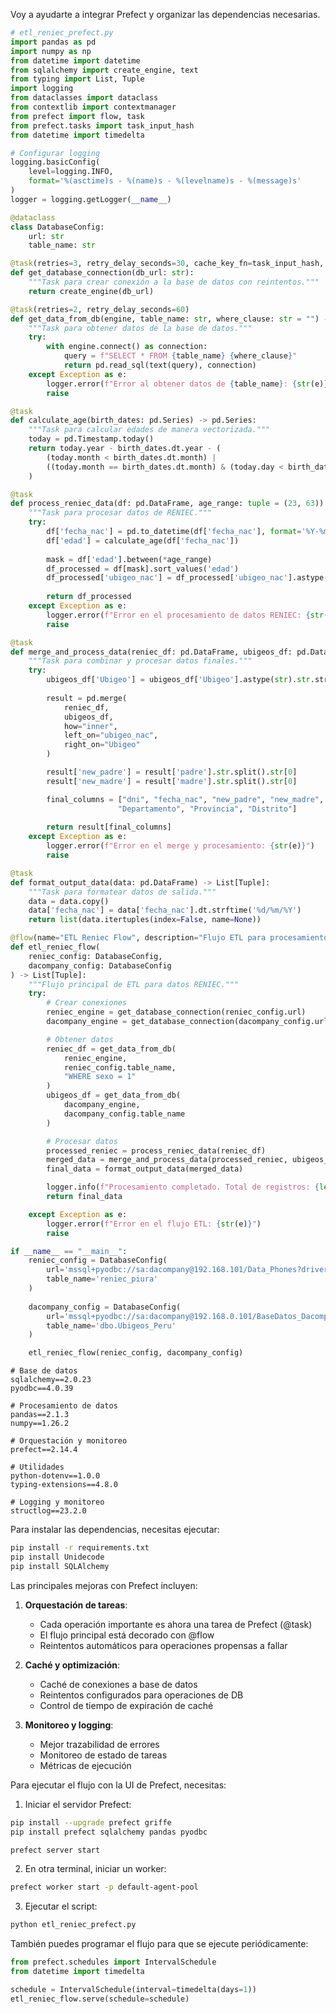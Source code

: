 Voy a ayudarte a integrar Prefect y organizar las dependencias necesarias.



```python
# etl_reniec_prefect.py
import pandas as pd
import numpy as np
from datetime import datetime
from sqlalchemy import create_engine, text
from typing import List, Tuple
import logging
from dataclasses import dataclass
from contextlib import contextmanager
from prefect import flow, task
from prefect.tasks import task_input_hash
from datetime import timedelta

# Configurar logging
logging.basicConfig(
    level=logging.INFO,
    format='%(asctime)s - %(name)s - %(levelname)s - %(message)s'
)
logger = logging.getLogger(__name__)

@dataclass
class DatabaseConfig:
    url: str
    table_name: str

@task(retries=3, retry_delay_seconds=30, cache_key_fn=task_input_hash, cache_expiration=timedelta(hours=1))
def get_database_connection(db_url: str):
    """Task para crear conexión a la base de datos con reintentos."""
    return create_engine(db_url)

@task(retries=2, retry_delay_seconds=60)
def get_data_from_db(engine, table_name: str, where_clause: str = "") -> pd.DataFrame:
    """Task para obtener datos de la base de datos."""
    try:
        with engine.connect() as connection:
            query = f"SELECT * FROM {table_name} {where_clause}"
            return pd.read_sql(text(query), connection)
    except Exception as e:
        logger.error(f"Error al obtener datos de {table_name}: {str(e)}")
        raise

@task
def calculate_age(birth_dates: pd.Series) -> pd.Series:
    """Task para calcular edades de manera vectorizada."""
    today = pd.Timestamp.today()
    return today.year - birth_dates.dt.year - (
        (today.month < birth_dates.dt.month) |
        ((today.month == birth_dates.dt.month) & (today.day < birth_dates.dt.day))
    )

@task
def process_reniec_data(df: pd.DataFrame, age_range: tuple = (23, 63)) -> pd.DataFrame:
    """Task para procesar datos de RENIEC."""
    try:
        df['fecha_nac'] = pd.to_datetime(df['fecha_nac'], format='%Y-%m-%d', errors='coerce')
        df['edad'] = calculate_age(df['fecha_nac'])
        
        mask = df['edad'].between(*age_range)
        df_processed = df[mask].sort_values('edad')
        df_processed['ubigeo_nac'] = df_processed['ubigeo_nac'].astype(str).str.strip()
        
        return df_processed
    except Exception as e:
        logger.error(f"Error en el procesamiento de datos RENIEC: {str(e)}")
        raise

@task
def merge_and_process_data(reniec_df: pd.DataFrame, ubigeos_df: pd.DataFrame) -> pd.DataFrame:
    """Task para combinar y procesar datos finales."""
    try:
        ubigeos_df['Ubigeo'] = ubigeos_df['Ubigeo'].astype(str).str.strip()
        
        result = pd.merge(
            reniec_df,
            ubigeos_df,
            how="inner",
            left_on="ubigeo_nac",
            right_on="Ubigeo"
        )

        result['new_padre'] = result['padre'].str.split().str[0]
        result['new_madre'] = result['madre'].str.split().str[0]

        final_columns = ["dni", "fecha_nac", "new_padre", "new_madre", 
                        "Departamento", "Provincia", "Distrito"]
        
        return result[final_columns]
    except Exception as e:
        logger.error(f"Error en el merge y procesamiento: {str(e)}")
        raise

@task
def format_output_data(data: pd.DataFrame) -> List[Tuple]:
    """Task para formatear datos de salida."""
    data = data.copy()
    data['fecha_nac'] = data['fecha_nac'].dt.strftime('%d/%m/%Y')
    return list(data.itertuples(index=False, name=None))

@flow(name="ETL Reniec Flow", description="Flujo ETL para procesamiento de datos RENIEC")
def etl_reniec_flow(
    reniec_config: DatabaseConfig,
    dacompany_config: DatabaseConfig
) -> List[Tuple]:
    """Flujo principal de ETL para datos RENIEC."""
    try:
        # Crear conexiones
        reniec_engine = get_database_connection(reniec_config.url)
        dacompany_engine = get_database_connection(dacompany_config.url)

        # Obtener datos
        reniec_df = get_data_from_db(
            reniec_engine,
            reniec_config.table_name,
            "WHERE sexo = 1"
        )
        ubigeos_df = get_data_from_db(
            dacompany_engine,
            dacompany_config.table_name
        )

        # Procesar datos
        processed_reniec = process_reniec_data(reniec_df)
        merged_data = merge_and_process_data(processed_reniec, ubigeos_df)
        final_data = format_output_data(merged_data)

        logger.info(f"Procesamiento completado. Total de registros: {len(final_data)}")
        return final_data

    except Exception as e:
        logger.error(f"Error en el flujo ETL: {str(e)}")
        raise

if __name__ == "__main__":
    reniec_config = DatabaseConfig(
        url='mssql+pyodbc://sa:dacompany@192.168.101/Data_Phones?driver=ODBC+Driver+17+for+SQL+Server',
        table_name='reniec_piura'
    )
    
    dacompany_config = DatabaseConfig(
        url='mssql+pyodbc://sa:dacompany@192.168.0.101/BaseDatos_Dacompany?driver=ODBC+Driver+17+for+SQL+Server',
        table_name='dbo.Ubigeos_Peru'
    )

    etl_reniec_flow(reniec_config, dacompany_config)

```

```text
# Base de datos
sqlalchemy==2.0.23
pyodbc==4.0.39

# Procesamiento de datos
pandas==2.1.3
numpy==1.26.2

# Orquestación y monitoreo
prefect==2.14.4

# Utilidades
python-dotenv==1.0.0
typing-extensions==4.8.0

# Logging y monitoreo
structlog==23.2.0

```

Para instalar las dependencias, necesitas ejecutar:

```bash
pip install -r requirements.txt
pip install Unidecode
pip install SQLAlchemy
```

Las principales mejoras con Prefect incluyen:

1. **Orquestación de tareas**:
   - Cada operación importante es ahora una tarea de Prefect (@task)
   - El flujo principal está decorado con @flow
   - Reintentos automáticos para operaciones propensas a fallar

2. **Caché y optimización**:
   - Caché de conexiones a base de datos
   - Reintentos configurados para operaciones de DB
   - Control de tiempo de expiración de caché

3. **Monitoreo y logging**:
   - Mejor trazabilidad de errores
   - Monitoreo de estado de tareas
   - Métricas de ejecución

Para ejecutar el flujo con la UI de Prefect, necesitas:

1. Iniciar el servidor Prefect:

```bash
pip install --upgrade prefect griffe
pip install prefect sqlalchemy pandas pyodbc
```

```bash
prefect server start
```

2. En otra terminal, iniciar un worker:
```bash
prefect worker start -p default-agent-pool
```

3. Ejecutar el script:
```bash
python etl_reniec_prefect.py
```

También puedes programar el flujo para que se ejecute periódicamente:

```python
from prefect.schedules import IntervalSchedule
from datetime import timedelta

schedule = IntervalSchedule(interval=timedelta(days=1))
etl_reniec_flow.serve(schedule=schedule)
```

